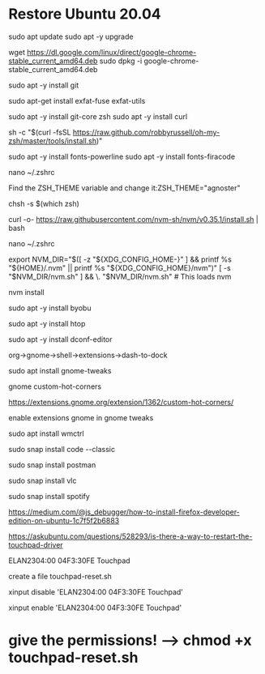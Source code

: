# Restore Ubuntu 20.04

sudo apt update
sudo apt -y upgrade

wget https://dl.google.com/linux/direct/google-chrome-stable_current_amd64.deb
sudo dpkg -i google-chrome-stable_current_amd64.deb

sudo apt -y install git

sudo apt-get install exfat-fuse exfat-utils

sudo apt -y install git-core zsh
sudo apt -y install curl

sh -c "$(curl -fsSL https://raw.github.com/robbyrussell/oh-my-zsh/master/tools/install.sh)"

sudo apt -y install fonts-powerline
sudo apt -y install fonts-firacode

nano ~/.zshrc

Find the ZSH_THEME variable and change it:ZSH_THEME="agnoster"

chsh -s $(which zsh)

curl -o- https://raw.githubusercontent.com/nvm-sh/nvm/v0.35.1/install.sh | bash

nano ~/.zshrc

export NVM_DIR="$([ -z "${XDG_CONFIG_HOME-}" ] && printf %s "${HOME}/.nvm" || printf %s "${XDG_CONFIG_HOME}/nvm")"
[ -s "$NVM_DIR/nvm.sh" ] && \. "$NVM_DIR/nvm.sh" # This loads nvm

nvm install <version>

sudo apt -y install byobu 

sudo apt -y install htop

sudo apt -y install dconf-editor

org->gnome->shell->extensions->dash-to-dock

sudo apt install gnome-tweaks

gnome custom-hot-corners

https://extensions.gnome.org/extension/1362/custom-hot-corners/

enable extensions gnome in gnome tweaks

sudo apt install wmctrl

sudo snap install code --classic

sudo snap install postman

sudo snap install vlc

sudo snap install spotify

https://medium.com/@js_debugger/how-to-install-firefox-developer-edition-on-ubuntu-1c7f5f2b6883

https://askubuntu.com/questions/528293/is-there-a-way-to-restart-the-touchpad-driver

ELAN2304:00 04F3:30FE Touchpad 

create a file touchpad-reset.sh

xinput disable 'ELAN2304:00 04F3:30FE Touchpad'

xinput enable 'ELAN2304:00 04F3:30FE Touchpad'

# give the permissions! --> chmod +x touchpad-reset.sh

